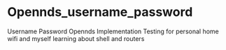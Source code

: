 # Opennds_username_password
Username Password Opennds Implementation 
Testing for personal home wifi and myself learning about shell and routers
